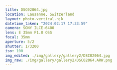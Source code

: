 ```yaml
---
title: DSC02064.jpg
location: Lausanne, Switzerland
layout: photo-vertical.njk
datetime_taken: "2024:02:17 17:33:59"
camera: SONY ILCE-6400
lens: E 35mm F1.8 OSS
focal: 35mm
aperture: 5/2
shutter: 1/3200
iso: 100
img_edited: ./img/gallery/gallery2/DSC02064.jpg
img_raw: ./img/gallery/gallery2/DSC02064.ARW.png
---
```

